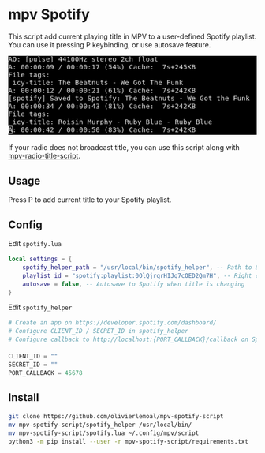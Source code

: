 # mpv Spotify


This script add current playing title in MPV to a user-defined Spotify playlist.
You can use it pressing P keybinding, or use autosave feature.

![example](/readme.png)

If your radio does not broadcast title, you can use this script along with [mpv-radio-title-script](https://github.com/olivierlemoal/mpv-radio-title-script/).

## Usage

Press P to add current title to your Spotify playlist.

## Config

Edit `spotify.lua`

```lua
local settings = {
    spotify_helper_path = "/usr/local/bin/spotify_helper", -- Path to Spotify Helper
    playlist_id = "spotify:playlist:0OlQjrqrHIJq7cOED2Qm7H", -- Right click on playlist > Share > Copy Spotify URI
    autosave = false, -- Autosave to Spotify when title is changing
}
```

Edit `spotify_helper`

```python
# Create an app on https://developer.spotify.com/dashboard/
# Configure CLIENT_ID / SECRET_ID in spotify_helper
# Configure callback to http://localhost:{PORT_CALLBACK}/callback on Spotify dashboard

CLIENT_ID = ""
SECRET_ID = ""
PORT_CALLBACK = 45678
```

## Install

```bash
git clone https://github.com/olivierlemoal/mpv-spotify-script
mv mpv-spotify-script/spotify_helper /usr/local/bin/
mv mpv-spotify-script/spotify.lua ~/.config/mpv/script
python3 -m pip install --user -r mpv-spotify-script/requirements.txt
```



